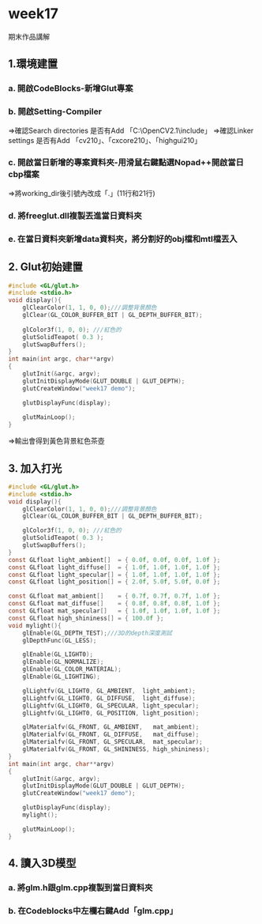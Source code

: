 # week17
期末作品講解
## 1.環境建置
### a. 開啟CodeBlocks-新增Glut專案
### b. 開啟Setting-Compiler 
  =>確認Search directories 是否有Add 「C:\OpenCV2.1\include」
  =>確認Linker settings 是否有Add 「cv210」、「cxcore210」、「highgui210」
### c. 開啟當日新增的專案資料夾-用滑鼠右鍵點選Nopad++開啟當日cbp檔案
  =>將working_dir後引號內改成「.」(11行和21行)
### d. 將freeglut.dll複製丟進當日資料夾
### e. 在當日資料夾新增data資料夾，將分割好的obj檔和mtl檔丟入
## 2. Glut初始建置
```c
#include <GL/glut.h>
#include <stdio.h>
void display(){
    glClearColor(1, 1, 0, 0);///調整背景顏色
    glClear(GL_COLOR_BUFFER_BIT | GL_DEPTH_BUFFER_BIT);
    
    glColor3f(1, 0, 0); ///紅色的
    glutSolidTeapot( 0.3 );
    glutSwapBuffers();
}
int main(int argc, char**argv)
{
    glutInit(&argc, argv);
    glutInitDisplayMode(GLUT_DOUBLE | GLUT_DEPTH);
    glutCreateWindow("week17 demo");

    glutDisplayFunc(display);
    
    glutMainLoop();
}
```
=>輸出會得到黃色背景紅色茶壺
## 3. 加入打光
```c
#include <GL/glut.h>
#include <stdio.h>
void display(){
    glClearColor(1, 1, 0, 0);///調整背景顏色
    glClear(GL_COLOR_BUFFER_BIT | GL_DEPTH_BUFFER_BIT);

    glColor3f(1, 0, 0); ///紅色的
    glutSolidTeapot( 0.3 );
    glutSwapBuffers();
}
const GLfloat light_ambient[]  = { 0.0f, 0.0f, 0.0f, 1.0f };
const GLfloat light_diffuse[]  = { 1.0f, 1.0f, 1.0f, 1.0f };
const GLfloat light_specular[] = { 1.0f, 1.0f, 1.0f, 1.0f };
const GLfloat light_position[] = { 2.0f, 5.0f, 5.0f, 0.0f };

const GLfloat mat_ambient[]    = { 0.7f, 0.7f, 0.7f, 1.0f };
const GLfloat mat_diffuse[]    = { 0.8f, 0.8f, 0.8f, 1.0f };
const GLfloat mat_specular[]   = { 1.0f, 1.0f, 1.0f, 1.0f };
const GLfloat high_shininess[] = { 100.0f };
void mylight(){
    glEnable(GL_DEPTH_TEST);///3D的depth深度測試
    glDepthFunc(GL_LESS);

    glEnable(GL_LIGHT0);
    glEnable(GL_NORMALIZE);
    glEnable(GL_COLOR_MATERIAL);
    glEnable(GL_LIGHTING);

    glLightfv(GL_LIGHT0, GL_AMBIENT,  light_ambient);
    glLightfv(GL_LIGHT0, GL_DIFFUSE,  light_diffuse);
    glLightfv(GL_LIGHT0, GL_SPECULAR, light_specular);
    glLightfv(GL_LIGHT0, GL_POSITION, light_position);

    glMaterialfv(GL_FRONT, GL_AMBIENT,   mat_ambient);
    glMaterialfv(GL_FRONT, GL_DIFFUSE,   mat_diffuse);
    glMaterialfv(GL_FRONT, GL_SPECULAR,  mat_specular);
    glMaterialfv(GL_FRONT, GL_SHININESS, high_shininess);
}
int main(int argc, char**argv)
{
    glutInit(&argc, argv);
    glutInitDisplayMode(GLUT_DOUBLE | GLUT_DEPTH);
    glutCreateWindow("week17 demo");

    glutDisplayFunc(display);
    mylight();

    glutMainLoop();
}
```
## 4. 讀入3D模型
### a. 將glm.h跟glm.cpp複製到當日資料夾
### b. 在Codeblocks中左欄右鍵Add「glm.cpp」
